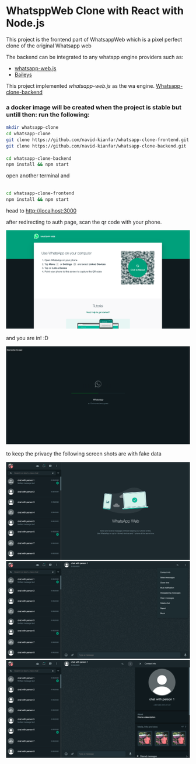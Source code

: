 # WhatsppWeb Clone with React with Node.js

This project is the frontend part of WhatsappWeb which is a pixel perfect clone of the original Whatsapp web

The backend can be integrated to any whatspp engine providers such as:
 - [whatsapp-web.js](https://github.com/pedroslopez/whatsapp-web.js/)
 - [Baileys](https://github.com/WhiskeySockets/Baileys)

This project implemented *whatsapp-web.js* as the wa engine.
[Whatsapp-clone-backend](https://github.com/navid-kianfar/whatsapp-clone-backend)

### a docker image will be created when the project is stable but untill then: run the following:

```sh
mkdir whatsapp-clone
cd whatsapp-clone
git clone https://github.com/navid-kianfar/whatsapp-clone-frontend.git
git clone https://github.com/navid-kianfar/whatsapp-clone-backend.git

cd whatsapp-clone-backend
npm install && npm start

```

open another terminal and

```sh

cd whatsapp-clone-frontend
npm install && npm start
```

head to [http://localhost:3000](http://localhost:3000)

after redirecting to auth page, scan the qr code with your phone.

![scan-qr-code](./screenshots/1.png)

and you are in! :D

![loading](./screenshots/2.png)

to keep the privacy the following screen shots are with fake data

![landing](./screenshots/3.png)
![chat-options](./screenshots/4.png)
![chat-info](./screenshots/5.png)